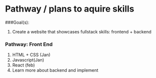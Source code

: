 # Pathway / plans to aquire skills

###Goal(s):
1. Create a website that showcases fullstack skills: frontend + backend

### Pathway: Front End
1. HTML + CSS (Jan)
2. Javascript(Jan) 
3. React (feb) 
4. Learn more about backend and implement



